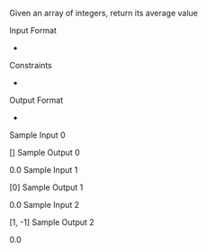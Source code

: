 Given an array of integers, return its average value

Input Format

-

Constraints

-

Output Format

-

Sample Input 0

[]
Sample Output 0

0.0
Sample Input 1

[0]
Sample Output 1

0.0
Sample Input 2

[1, -1]
Sample Output 2

0.0
